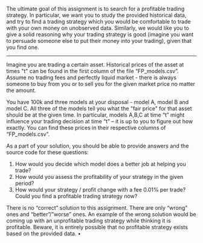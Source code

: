 The ultimate goal of this assignment is to search for a profitable trading strategy. In particular, we want you to study the provided historical data, and try to find a trading strategy which you would be comfortable to trade with your own money on unobserved data. Similarly, we would like you to give a solid reasoning why your trading strategy is good (imagine you want to persuade someone else to put their money into your trading), given that you find one.

___________________________________________________

Imagine you are trading a certain asset. Historical prices of the asset at times "t" can be found in the first column of the file “FP_models.csv”. Assume no trading fees and perfectly liquid market - there is always someone to buy from you or to sell you for the given market price no matter the amount.

You have 100k and three models at your disposal - model A, model B and model C. All three of the models tell you what the "fair price" for that asset should be at the given time. In particular, models A,B,C at time “t” might influence your trading decision at time “t” – it is up to you to figure out how exactly. You can find these prices in their respective columns of “FP_models.csv”.


As a part of your solution, you should be able to provide answers and the source code for these questions:
1. How would you decide which model does a better job at helping you trade?
2. How would you assess the profitability of your strategy in the given period?
3. How would your strategy / profit change with a fee 0.01% per trade? Could you find a profitable trading strategy now?


There is no “correct” solution to this assignment. There are only “wrong” ones and “better”/”worse” ones. An example of the wrong solution would be coming up with an unprofitable trading strategy while thinking it is profitable. Beware, it is entirely possible that no profitable strategy exists based on the provided data.
	•	
